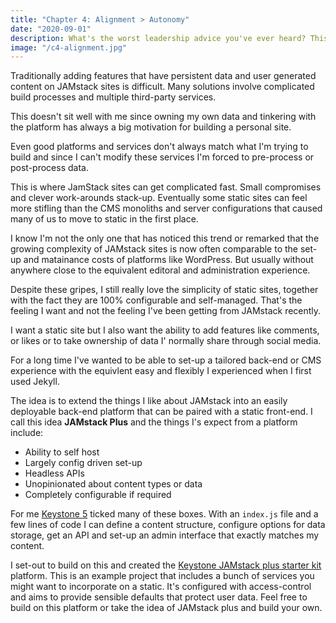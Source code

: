 ```yaml
---
title: "Chapter 4: Alignment > Autonomy"
date: "2020-09-01"
description: What's the worst leadership advice you've ever heard? This one is bad, because it sounds so good.
image: "/c4-alignment.jpg"
---
```


Traditionally adding features that have persistent data and user generated content on JAMstack sites is difficult. Many solutions involve complicated build processes and multiple third-party services.

This doesn't sit well with me since owning my own data and tinkering with the platform has always a big motivation for building a personal site.

Even good platforms and services don't always match what I'm trying to build and since I can't modify these services I'm forced to pre-process or post-process data.

This is where JamStack sites can get complicated fast. Small compromises and clever work-arounds stack-up. Eventually some static sites can feel more stifling than the CMS monoliths and server configurations that caused many of us to move to static in the first place.

I know I'm not the only one that has noticed this trend or remarked that the growing complexity of JAMstack sites is now often comparable to the set-up and matainance costs of platforms like WordPress. But usually without anywhere close to the equivalent editoral and administration experience.

Despite these gripes, I still really love the simplicity of static sites, together with the fact they are 100% configurable and self-managed. That's the feeling I want and not the feeling I've been getting from JAMstack recently.

I want a static site but I also want the ability to add features like comments, or likes or to take ownership of data I' normally share through social media.

For a long time I've wanted to be able to set-up a tailored back-end or CMS experience with the equivlent easy and flexibly I experienced when I first used Jekyll.

The idea is to extend the things I like about JAMstack into an easily deployable back-end platform that can be paired with a static front-end. I call this idea **JAMstack Plus** and the things I's expect from a platform include:

- Ability to self host
- Largely config driven set-up
- Headless APIs
- Unopinionated about content types or data
- Completely configurable if required

For me [Keystone 5](https://keystonejs.com/) ticked many of these boxes. With an `index.js` file and a few lines of code I can define a content structure, configure options for data storage, get an API and set-up an admin interface that exactly matches my content.

I set-out to build on this and created the [Keystone JAMstack plus starter kit](https://github.com/MadeByMike/keystone-jamstack-plus) platform. This is an example project that includes a bunch of services you might want to incorporate on a static. It's configured with access-control and aims to provide sensible defaults that protect user data. Feel free to build on this platform or take the idea of JAMstack plus and build your own.
